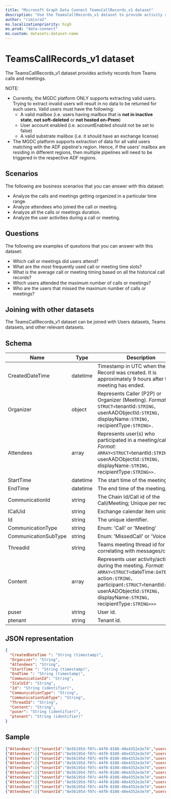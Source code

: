 ```yaml
---
title: "Microsoft Graph Data Connect TeamsCallRecords_v1 dataset"
description: "Use the TeamsCallRecords_v1 dataset to provide activity records from Teams calls and meetings."
author: "rimisra2"
ms.localizationpriority: high
ms.prod: "data-connect"
ms.custom: datasets:dataset-name
---
```


# TeamsCallRecords_v1 dataset

The TeamsCallRecords_v1 dataset provides activity records from Teams calls and meetings.

NOTE:

- Currently, the MGDC platform ONLY supports extracting valid users. Trying to extract invalid users will result in no data to be returned for such users. Valid users must have the following:
    * A valid mailbox (i.e. users having mailbox that is **not in inactive state**, **not soft-deleted** or **not hosted on-Prem**)
    * User account enabled (i.e. accountEnabled should not be set to false)
    * A valid substrate mailbox (i.e. it should have an exchange license)
- The MGDC platform supports extraction of data for all valid users matching with the ADF pipeline's region. Hence, if the users' mailbox are residing in different regions, then multiple pipelines will need to be triggered in the respective ADF regions.

## Scenarios

The following are business scenarios that you can answer with this dataset:

- Analyze the calls and meetings getting organized in a particular time range.
- Analyze attendees who joined the call or meeting.
- Analyze all the calls or meetings duration.
- Analyze the user activities during a call or meeting.

## Questions

The following are examples of questions that you can answer with this dataset:

- Which call or meetings did users attend?
- What are the most frequently used call or meeting time slots?
- What is the average call or meeting timing based on all the historical call records?
- Which users attended the maximum number of calls or meetings?
- Who are the users that missed the maximum number of calls or meetings?

## Joining with other datasets

The TeamsCallRecords_v1 dataset can be joined with Users datasets, Teams datasets, and other relevant datasets.


## Schema

| Name  | Type  |  Description  |  FilterOptions  |  FilterType  |
| ----------- | ----------- | ----------- | ----------- | ----------- |
| CreatedDateTime |	datetime |	Timestamp in UTC when the Call Record was created. It is approximately 9 hours after the meeting has ended. |	Yes	| Date |
| Organizer |	object |	Represents Caller (P2P) or Organizer (Meeting). *Format:* `STRUCT<`tenantId`:STRING, `userAADObjectId`:STRING, `displayName`:STRING, `recipientType`:STRING>.` | No |	None |
| Attendees |	array |	Represents user(s) who participated in a meeting/call. *Format:* `ARRAY<STRUCT<`tenantId`:STRING, `userAADObjectId`:STRING, `displayName`:STRING, `recipientType`:STRING>>.` | No |	None |
| StartTime |	datetime |	The start time of the meeting/call. |	No |	None |
| EndTime |	datetime |	The end time of the meeting/call. |	No |	None |
| CommunicationId |	string |	The Chain Id/Call id of the Call/Meeting; Unique per record. |	No |	None |
| ICalUid |	string |	Exchange calendar item unique id. |No |	None |
| Id |	string	| The unique identifier. |	No |	None |	
| CommunicationType | string |  Enum: 'Call' or 'Meeting' |  No | 	None | 
| CommunicationSubType | 	string | 	Enum: 'MissedCall' or 'VoiceMail' |  No |  None | 
| ThreadId | 	string | 	Teams meeting thread id for correlating with messages/chats | No | 	None | 
| Content | 	array | 	Represents user activity/actions during the meeting. *Format:* `ARRAY<STRUCT<`dateTime`:DATETIME, `action`:STRING, `participant`:STRUCT<`tenantId`:STRING, `userAADObjectId`:STRING, `displayName`:STRING, `recipientType`:STRING>>>` |   No | None | 
| puser | 	string | 	User id. | No |   None | 
| ptenant |  string |   Tenant id. | 	No |   	None | 

## JSON representation

```json
{
  "CreatedDateTime ": "String (timestamp)",
  "Organizer": "String",
  "Attendees": "String",
  "StartTime ": "String (timestamp)",
  "EndTime ": "String (timestamp)",
  "CommunicationId": "String",
  "ICalUId": "String",
  "Id": "String (identifier)",
  "CommunicationType": "String",
  "CommunicationSubType": "String",
  "ThreadId": "String",
  "Content": "String",
  "puser": "String (identifier)", 
  "ptenant": "String (identifier)" 
}
```

## Sample 


```json
{"Attendees":[{"tenantId":"8e56195d-f07c-44f0-8108-40e4352e3e74","userAADObjectId":"e530bf91-e844-4369-a808-e0d12b1008cd","displayName":"","recipientType":"User"},{"userAADObjectId":"","displayName":"bdd75849-e0a6-4cce-8fc1-d7c0d4da43e5","recipientType":"Applications"}],"CreatedDateTime":"2022-03-05T07:47:02Z","CommunicationType":"Meeting","CommunicationSubType":"ScheduledMeeting","ptenant":"8e56195d-f07c-44f0-8108-40e4352e3e74","Content":[{"dateTime":"2022-03-04T23:28:21.7857748+00:00","participant":{"tenantId":"8e56195d-f07c-44f0-8108-40e4352e3e74","userAADObjectId":"e530bf91-e844-4369-a808-e0d12b1008cd","displayName":"","recipientType":"User"},"action":"Join"},{"dateTime":"2022-03-04T23:29:30.8667743+00:00","participant":{"tenantId":"8e56195d-f07c-44f0-8108-40e4352e3e74","userAADObjectId":"e530bf91-e844-4369-a808-e0d12b1008cd","displayName":"","recipientType":"User"},"action":"Leave"},{"dateTime":"2022-03-04T23:29:04.7877427+00:00","participant":{"userAADObjectId":"","displayName":"bdd75849-e0a6-4cce-8fc1-d7c0d4da43e5","recipientType":"Applications"},"action":"Join"},{"dateTime":"2022-03-04T23:29:28.1011613+00:00","participant":{"userAADObjectId":"","displayName":"bdd75849-e0a6-4cce-8fc1-d7c0d4da43e5","recipientType":"Applications"},"action":"Leave"}],"ICalUid":"040000008200e00074c5b7101a82e0080000000061aed77a1f30d8010000000000000000100000008c2fc6681e4c33499a281ca1b670b8a0","CommunicationId":"0fe840ea-f623-408d-a316-1cf42ab7d857","StartTime":"2022-03-04T23:28:21.7857748+00:00","ThreadId":"19:meeting_Yjk2MjNmNGUtY2ExMi00MWRjLWE2MTAtNzIwYWM3NmJkMTBk@thread.v2","puser":"e530bf91-e844-4369-a808-e0d12b1008cd","Organizer":{"tenantId":"8e56195d-f07c-44f0-8108-40e4352e3e74","userAADObjectId":"e530bf91-e844-4369-a808-e0d12b1008cd","displayName":"","recipientType":"User"},"EndTime":"2022-03-04T23:29:30.8667743+00:00","Id":"AAMkADJhOTdkOGViLWZjYzUtNDY0NS1hNGFkLWQxNjM0OTBiMmVkYgBGAAAAAABfknVfDfJURqxOuHBzEhFGBwCa8HKSWYdiSZsHkjRYM1qIAAAAAAFaAACa8HKSWYdiSZsHkjRYM1qIAAMNzwmCAAA="} 
{"Attendees":[{"tenantId":"8e56195d-f07c-44f0-8108-40e4352e3e74","userAADObjectId":"e530bf91-e844-4369-a808-e0d12b1008cd","displayName":"","recipientType":"User"},{"userAADObjectId":"","displayName":"bdd75849-e0a6-4cce-8fc1-d7c0d4da43e5","recipientType":"Applications"}],"CreatedDateTime":"2022-03-05T07:48:21Z","CommunicationType":"Meeting","CommunicationSubType":"ScheduledMeeting","ptenant":"8e56195d-f07c-44f0-8108-40e4352e3e74","Content":[{"dateTime":"2022-03-04T23:26:13.9496974+00:00","participant":{"tenantId":"8e56195d-f07c-44f0-8108-40e4352e3e74","userAADObjectId":"e530bf91-e844-4369-a808-e0d12b1008cd","displayName":"","recipientType":"User"},"action":"Join"},{"dateTime":"2022-03-04T23:27:17.4601746+00:00","participant":{"tenantId":"8e56195d-f07c-44f0-8108-40e4352e3e74","userAADObjectId":"e530bf91-e844-4369-a808-e0d12b1008cd","displayName":"","recipientType":"User"},"action":"Leave"},{"dateTime":"2022-03-04T23:26:38.3133735+00:00","participant":{"userAADObjectId":"","displayName":"bdd75849-e0a6-4cce-8fc1-d7c0d4da43e5","recipientType":"Applications"},"action":"Join"},{"dateTime":"2022-03-04T23:27:05.8451747+00:00","participant":{"userAADObjectId":"","displayName":"bdd75849-e0a6-4cce-8fc1-d7c0d4da43e5","recipientType":"Applications"},"action":"Leave"}],"ICalUid":"040000008200e00074c5b7101a82e008000000009953980d1f30d8010000000000000000100000002ddc1914107bec46b02fbcc42c33c732","CommunicationId":"19c02af5-8d55-4491-897a-c5ba8070c1d4","StartTime":"2022-03-04T23:26:13.9496974+00:00","ThreadId":"19:meeting_Mjg1ZjM0ZmEtOTJjYS00NTU4LTkyZWItNmVmYjE0YjlkNTQ3@thread.v2","puser":"e530bf91-e844-4369-a808-e0d12b1008cd","Organizer":{"tenantId":"8e56195d-f07c-44f0-8108-40e4352e3e74","userAADObjectId":"e530bf91-e844-4369-a808-e0d12b1008cd","displayName":"","recipientType":"User"},"EndTime":"2022-03-04T23:27:17.4601746+00:00","Id":"AAMkADJhOTdkOGViLWZjYzUtNDY0NS1hNGFkLWQxNjM0OTBiMmVkYgBGAAAAAABfknVfDfJURqxOuHBzEhFGBwCa8HKSWYdiSZsHkjRYM1qIAAAAAAFaAACa8HKSWYdiSZsHkjRYM1qIAAMNzwmDAAA="} 
{"Attendees":[{"tenantId":"8e56195d-f07c-44f0-8108-40e4352e3e74","userAADObjectId":"e530bf91-e844-4369-a808-e0d12b1008cd","displayName":"","recipientType":"User"}],"CreatedDateTime":"2022-03-05T08:18:11Z","CommunicationType":"Meeting","CommunicationSubType":"ScheduledMeeting","ptenant":"8e56195d-f07c-44f0-8108-40e4352e3e74","Content":[{"dateTime":"2022-03-04T23:59:40.2409567+00:00","participant":{"tenantId":"8e56195d-f07c-44f0-8108-40e4352e3e74","userAADObjectId":"e530bf91-e844-4369-a808-e0d12b1008cd","displayName":"","recipientType":"User"},"action":"Join"},{"dateTime":"2022-03-05T00:00:38.1800731+00:00","participant":{"tenantId":"8e56195d-f07c-44f0-8108-40e4352e3e74","userAADObjectId":"e530bf91-e844-4369-a808-e0d12b1008cd","displayName":"","recipientType":"User"},"action":"Leave"}],"ICalUid":"040000008200e00074c5b7101a82e008000000009953980d1f30d8010000000000000000100000002ddc1914107bec46b02fbcc42c33c732","CommunicationId":"5adbb632-a701-4fb7-8a37-da6c510be7b1","StartTime":"2022-03-04T23:59:40.2409567+00:00","ThreadId":"19:meeting_Mjg1ZjM0ZmEtOTJjYS00NTU4LTkyZWItNmVmYjE0YjlkNTQ3@thread.v2","puser":"e530bf91-e844-4369-a808-e0d12b1008cd","Organizer":{"tenantId":"8e56195d-f07c-44f0-8108-40e4352e3e74","userAADObjectId":"e530bf91-e844-4369-a808-e0d12b1008cd","displayName":"","recipientType":"User"},"EndTime":"2022-03-05T00:00:38.1800731+00:00","Id":"AAMkADJhOTdkOGViLWZjYzUtNDY0NS1hNGFkLWQxNjM0OTBiMmVkYgBGAAAAAABfknVfDfJURqxOuHBzEhFGBwCa8HKSWYdiSZsHkjRYM1qIAAAAAAFaAACa8HKSWYdiSZsHkjRYM1qIAAMNzwmEAAA="} 
{"Attendees":[{"tenantId":"8e56195d-f07c-44f0-8108-40e4352e3e74","userAADObjectId":"e530bf91-e844-4369-a808-e0d12b1008cd","displayName":"","recipientType":"User"}],"CreatedDateTime":"2022-03-05T08:38:19Z","CommunicationType":"Meeting","CommunicationSubType":"ScheduledMeeting","ptenant":"8e56195d-f07c-44f0-8108-40e4352e3e74","Content":[{"dateTime":"2022-03-05T00:21:00.2554446+00:00","participant":{"tenantId":"8e56195d-f07c-44f0-8108-40e4352e3e74","userAADObjectId":"e530bf91-e844-4369-a808-e0d12b1008cd","displayName":"","recipientType":"User"},"action":"Join"},{"dateTime":"2022-03-05T00:21:06.9120746+00:00","participant":{"tenantId":"8e56195d-f07c-44f0-8108-40e4352e3e74","userAADObjectId":"e530bf91-e844-4369-a808-e0d12b1008cd","displayName":"","recipientType":"User"},"action":"Leave"}],"ICalUid":"040000008200e00074c5b7101a82e00800000000c16b42e02630d8010000000000000000100000008be17d7865837c4da74eaed61593633e","CommunicationId":"0d6ecb42-4e4c-47bc-b027-8f1aee0eb192","StartTime":"2022-03-05T00:21:00.2554446+00:00","ThreadId":"19:meeting_NTM1OTU0NzEtM2U3Ny00MjVjLWExM2QtMTUxOTczNzFkYjky@thread.v2","puser":"e530bf91-e844-4369-a808-e0d12b1008cd","Organizer":{"tenantId":"8e56195d-f07c-44f0-8108-40e4352e3e74","userAADObjectId":"e530bf91-e844-4369-a808-e0d12b1008cd","displayName":"","recipientType":"User"},"EndTime":"2022-03-05T00:21:06.9120746+00:00","Id":"AAMkADJhOTdkOGViLWZjYzUtNDY0NS1hNGFkLWQxNjM0OTBiMmVkYgBGAAAAAABfknVfDfJURqxOuHBzEhFGBwCa8HKSWYdiSZsHkjRYM1qIAAAAAAFaAACa8HKSWYdiSZsHkjRYM1qIAAMN9yReAAA="} 
{"Attendees":[{"tenantId":"8e56195d-f07c-44f0-8108-40e4352e3e74","userAADObjectId":"e530bf91-e844-4369-a808-e0d12b1008cd","displayName":"","recipientType":"User"}],"CreatedDateTime":"2022-03-05T08:40:03Z","CommunicationType":"Meeting","CommunicationSubType":"ScheduledMeeting","ptenant":"8e56195d-f07c-44f0-8108-40e4352e3e74","Content":[{"dateTime":"2022-03-05T00:20:20.3588711+00:00","participant":{"tenantId":"8e56195d-f07c-44f0-8108-40e4352e3e74","userAADObjectId":"e530bf91-e844-4369-a808-e0d12b1008cd","displayName":"","recipientType":"User"},"action":"Join"},{"dateTime":"2022-03-05T00:20:27.1096247+00:00","participant":{"tenantId":"8e56195d-f07c-44f0-8108-40e4352e3e74","userAADObjectId":"e530bf91-e844-4369-a808-e0d12b1008cd","displayName":"","recipientType":"User"},"action":"Leave"}],"ICalUid":"040000008200e00074c5b7101a82e008000000009953980d1f30d8010000000000000000100000002ddc1914107bec46b02fbcc42c33c732","CommunicationId":"35f44d6d-96b6-454b-a9f0-a62814c44912","StartTime":"2022-03-05T00:20:20.3588711+00:00","ThreadId":"19:meeting_Mjg1ZjM0ZmEtOTJjYS00NTU4LTkyZWItNmVmYjE0YjlkNTQ3@thread.v2","puser":"e530bf91-e844-4369-a808-e0d12b1008cd","Organizer":{"tenantId":"8e56195d-f07c-44f0-8108-40e4352e3e74","userAADObjectId":"e530bf91-e844-4369-a808-e0d12b1008cd","displayName":"","recipientType":"User"},"EndTime":"2022-03-05T00:20:27.1096247+00:00","Id":"AAMkADJhOTdkOGViLWZjYzUtNDY0NS1hNGFkLWQxNjM0OTBiMmVkYgBGAAAAAABfknVfDfJURqxOuHBzEhFGBwCa8HKSWYdiSZsHkjRYM1qIAAAAAAFaAACa8HKSWYdiSZsHkjRYM1qIAAMN9yRfAAA="} 
{"Attendees":[{"tenantId":"8e56195d-f07c-44f0-8108-40e4352e3e74","userAADObjectId":"e530bf91-e844-4369-a808-e0d12b1008cd","displayName":"","recipientType":"User"}],"CreatedDateTime":"2022-03-05T08:46:56Z","CommunicationType":"Meeting","CommunicationSubType":"ScheduledMeeting","ptenant":"8e56195d-f07c-44f0-8108-40e4352e3e74","Content":[{"dateTime":"2022-03-05T00:26:20.5843714+00:00","participant":{"tenantId":"8e56195d-f07c-44f0-8108-40e4352e3e74","userAADObjectId":"e530bf91-e844-4369-a808-e0d12b1008cd","displayName":"","recipientType":"User"},"action":"Join"},{"dateTime":"2022-03-05T00:26:37.812276+00:00","participant":{"tenantId":"8e56195d-f07c-44f0-8108-40e4352e3e74","userAADObjectId":"e530bf91-e844-4369-a808-e0d12b1008cd","displayName":"","recipientType":"User"},"action":"Leave"}],"ICalUid":"040000008200e00074c5b7101a82e00800000000c16b42e02630d8010000000000000000100000008be17d7865837c4da74eaed61593633e","CommunicationId":"73706e4b-24ee-4c05-8eb2-3b403dc74643","StartTime":"2022-03-05T00:26:20.5843714+00:00","ThreadId":"19:meeting_NTM1OTU0NzEtM2U3Ny00MjVjLWExM2QtMTUxOTczNzFkYjky@thread.v2","puser":"e530bf91-e844-4369-a808-e0d12b1008cd","Organizer":{"tenantId":"8e56195d-f07c-44f0-8108-40e4352e3e74","userAADObjectId":"e530bf91-e844-4369-a808-e0d12b1008cd","displayName":"","recipientType":"User"},"EndTime":"2022-03-05T00:26:37.812276+00:00","Id":"AAMkADJhOTdkOGViLWZjYzUtNDY0NS1hNGFkLWQxNjM0OTBiMmVkYgBGAAAAAABfknVfDfJURqxOuHBzEhFGBwCa8HKSWYdiSZsHkjRYM1qIAAAAAAFaAACa8HKSWYdiSZsHkjRYM1qIAAMN9yRgAAA="} 
{"Attendees":[{"tenantId":"8e56195d-f07c-44f0-8108-40e4352e3e74","userAADObjectId":"e530bf91-e844-4369-a808-e0d12b1008cd","displayName":"","recipientType":"User"}],"CreatedDateTime":"2022-03-05T08:55:20Z","CommunicationType":"Meeting","CommunicationSubType":"ScheduledMeeting","ptenant":"8e56195d-f07c-44f0-8108-40e4352e3e74","Content":[{"dateTime":"2022-03-05T00:34:11.3466493+00:00","participant":{"tenantId":"8e56195d-f07c-44f0-8108-40e4352e3e74","userAADObjectId":"e530bf91-e844-4369-a808-e0d12b1008cd","displayName":"","recipientType":"User"},"action":"Join"},{"dateTime":"2022-03-05T00:34:11.3466493+00:00","participant":{"tenantId":"8e56195d-f07c-44f0-8108-40e4352e3e74","userAADObjectId":"e530bf91-e844-4369-a808-e0d12b1008cd","displayName":"","recipientType":"User"},"action":"Leave"}],"ICalUid":"040000008200e00074c5b7101a82e00800000000c16b42e02630d8010000000000000000100000008be17d7865837c4da74eaed61593633e","CommunicationId":"429ef933-4ac6-4796-bbd7-700c1f934850","StartTime":"2022-03-05T00:34:11.3466493+00:00","ThreadId":"19:meeting_NTM1OTU0NzEtM2U3Ny00MjVjLWExM2QtMTUxOTczNzFkYjky@thread.v2","puser":"e530bf91-e844-4369-a808-e0d12b1008cd","Organizer":{"tenantId":"8e56195d-f07c-44f0-8108-40e4352e3e74","userAADObjectId":"e530bf91-e844-4369-a808-e0d12b1008cd","displayName":"","recipientType":"User"},"EndTime":"2022-03-05T00:34:11.3466493+00:00","Id":"AAMkADJhOTdkOGViLWZjYzUtNDY0NS1hNGFkLWQxNjM0OTBiMmVkYgBGAAAAAABfknVfDfJURqxOuHBzEhFGBwCa8HKSWYdiSZsHkjRYM1qIAAAAAAFaAACa8HKSWYdiSZsHkjRYM1qIAAMN9yRhAAA="} 
{"Attendees":[{"tenantId":"8e56195d-f07c-44f0-8108-40e4352e3e74","userAADObjectId":"e530bf91-e844-4369-a808-e0d12b1008cd","displayName":"","recipientType":"User"}],"CreatedDateTime":"2022-03-05T08:55:44Z","CommunicationType":"Meeting","CommunicationSubType":"ScheduledMeeting","ptenant":"8e56195d-f07c-44f0-8108-40e4352e3e74","Content":[{"dateTime":"2022-03-05T00:34:20.4409907+00:00","participant":{"tenantId":"8e56195d-f07c-44f0-8108-40e4352e3e74","userAADObjectId":"e530bf91-e844-4369-a808-e0d12b1008cd","displayName":"","recipientType":"User"},"action":"Join"},{"dateTime":"2022-03-05T00:34:28.1445923+00:00","participant":{"tenantId":"8e56195d-f07c-44f0-8108-40e4352e3e74","userAADObjectId":"e530bf91-e844-4369-a808-e0d12b1008cd","displayName":"","recipientType":"User"},"action":"Leave"}],"ICalUid":"040000008200e00074c5b7101a82e00800000000c16b42e02630d8010000000000000000100000008be17d7865837c4da74eaed61593633e","CommunicationId":"d43443c8-4d89-45d3-87ad-8148e9803e34","StartTime":"2022-03-05T00:34:20.4409907+00:00","ThreadId":"19:meeting_NTM1OTU0NzEtM2U3Ny00MjVjLWExM2QtMTUxOTczNzFkYjky@thread.v2","puser":"e530bf91-e844-4369-a808-e0d12b1008cd","Organizer":{"tenantId":"8e56195d-f07c-44f0-8108-40e4352e3e74","userAADObjectId":"e530bf91-e844-4369-a808-e0d12b1008cd","displayName":"","recipientType":"User"},"EndTime":"2022-03-05T00:34:28.1445923+00:00","Id":"AAMkADJhOTdkOGViLWZjYzUtNDY0NS1hNGFkLWQxNjM0OTBiMmVkYgBGAAAAAABfknVfDfJURqxOuHBzEhFGBwCa8HKSWYdiSZsHkjRYM1qIAAAAAAFaAACa8HKSWYdiSZsHkjRYM1qIAAMN9yRiAAA="} 
{"Attendees":[{"tenantId":"8e56195d-f07c-44f0-8108-40e4352e3e74","userAADObjectId":"e530bf91-e844-4369-a808-e0d12b1008cd","displayName":"","recipientType":"User"}],"CreatedDateTime":"2022-03-05T09:01:34Z","CommunicationType":"Meeting","CommunicationSubType":"ScheduledMeeting","ptenant":"8e56195d-f07c-44f0-8108-40e4352e3e74","Content":[{"dateTime":"2022-03-05T00:38:44.4897397+00:00","participant":{"tenantId":"8e56195d-f07c-44f0-8108-40e4352e3e74","userAADObjectId":"e530bf91-e844-4369-a808-e0d12b1008cd","displayName":"","recipientType":"User"},"action":"Join"},{"dateTime":"2022-03-05T00:38:52.537104+00:00","participant":{"tenantId":"8e56195d-f07c-44f0-8108-40e4352e3e74","userAADObjectId":"e530bf91-e844-4369-a808-e0d12b1008cd","displayName":"","recipientType":"User"},"action":"Leave"}],"ICalUid":"040000008200e00074c5b7101a82e00800000000a54343592930d80100000000000000001000000010f6f214752f3845b3216bc93a791042","CommunicationId":"bca21760-af27-4d70-b40b-89e591335b8a","StartTime":"2022-03-05T00:38:44.4897397+00:00","ThreadId":"19:meeting_NTFmNWFmOWEtNTA2OC00YTkyLThlYWUtYzlmMjMyMDI2ZTc0@thread.v2","puser":"e530bf91-e844-4369-a808-e0d12b1008cd","Organizer":{"tenantId":"8e56195d-f07c-44f0-8108-40e4352e3e74","userAADObjectId":"e530bf91-e844-4369-a808-e0d12b1008cd","displayName":"","recipientType":"User"},"EndTime":"2022-03-05T00:38:52.537104+00:00","Id":"AAMkADJhOTdkOGViLWZjYzUtNDY0NS1hNGFkLWQxNjM0OTBiMmVkYgBGAAAAAABfknVfDfJURqxOuHBzEhFGBwCa8HKSWYdiSZsHkjRYM1qIAAAAAAFaAACa8HKSWYdiSZsHkjRYM1qIAAMN9yRjAAA="} 
{"Attendees":[{"tenantId":"8e56195d-f07c-44f0-8108-40e4352e3e74","userAADObjectId":"e530bf91-e844-4369-a808-e0d12b1008cd","displayName":"","recipientType":"User"},{"userAADObjectId":"","displayName":"bdd75849-e0a6-4cce-8fc1-d7c0d4da43e5","recipientType":"Applications"}],"CreatedDateTime":"2022-03-05T07:47:02Z","CommunicationType":"Meeting","CommunicationSubType":"ScheduledMeeting","ptenant":"8e56195d-f07c-44f0-8108-40e4352e3e74","Content":[{"dateTime":"2022-03-04T23:28:21.7857748+00:00","participant":{"tenantId":"8e56195d-f07c-44f0-8108-40e4352e3e74","userAADObjectId":"e530bf91-e844-4369-a808-e0d12b1008cd","displayName":"","recipientType":"User"},"action":"Join"},{"dateTime":"2022-03-04T23:29:30.8667743+00:00","participant":{"tenantId":"8e56195d-f07c-44f0-8108-40e4352e3e74","userAADObjectId":"e530bf91-e844-4369-a808-e0d12b1008cd","displayName":"","recipientType":"User"},"action":"Leave"},{"dateTime":"2022-03-04T23:29:04.7877427+00:00","participant":{"userAADObjectId":"","displayName":"bdd75849-e0a6-4cce-8fc1-d7c0d4da43e5","recipientType":"Applications"},"action":"Join"},{"dateTime":"2022-03-04T23:29:28.1011613+00:00","participant":{"userAADObjectId":"","displayName":"bdd75849-e0a6-4cce-8fc1-d7c0d4da43e5","recipientType":"Applications"},"action":"Leave"}],"ICalUid":"040000008200e00074c5b7101a82e0080000000061aed77a1f30d8010000000000000000100000008c2fc6681e4c33499a281ca1b670b8a0","CommunicationId":"0fe840ea-f623-408d-a316-1cf42ab7d857","StartTime":"2022-03-04T23:28:21.7857748+00:00","ThreadId":"19:meeting_Yjk2MjNmNGUtY2ExMi00MWRjLWE2MTAtNzIwYWM3NmJkMTBk@thread.v2","puser":"e530bf91-e844-4369-a808-e0d12b1008cd","Organizer":{"tenantId":"8e56195d-f07c-44f0-8108-40e4352e3e74","userAADObjectId":"e530bf91-e844-4369-a808-e0d12b1008cd","displayName":"","recipientType":"User"},"EndTime":"2022-03-04T23:29:30.8667743+00:00","Id":"AAMkADJhOTdkOGViLWZjYzUtNDY0NS1hNGFkLWQxNjM0OTBiMmVkYgBGAAAAAABfknVfDfJURqxOuHBzEhFGBwCa8HKSWYdiSZsHkjRYM1qIAAAAAAFaAACa8HKSWYdiSZsHkjRYM1qIAAMNzwmCAAA="} 
```